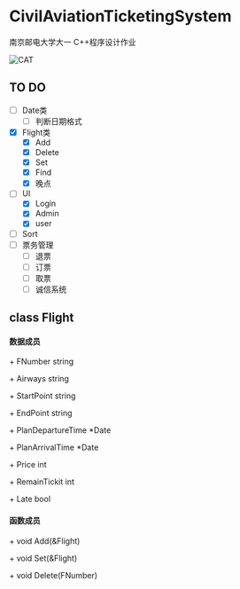 # CivilAviationTicketingSystem

南京邮电大学大一 C++程序设计作业

![CAT](https://i.loli.net/2021/04/12/ecmFQEv29pq5iKj.png)

## TO DO

- [ ] Date类
  - [ ] 判断日期格式
- [x] Flight类
  - [x] Add
  - [x] Delete
  - [x] Set
  - [x] Find
  - [x] 晚点
- [ ] UI
  - [x] Login
  - [x] Admin
  - [x] user
- [ ] Sort
- [ ] 票务管理
  - [ ] 退票
  - [ ] 订票
  - [ ] 取票
  - [ ] 诚信系统

## class Flight

#### 数据成员 

\+ FNumber string

\+ Airways string

\+ StartPoint string

\+ EndPoint string

\+ PlanDepartureTime *Date

\+ PlanArrivalTime *Date

\+ Price int

\+ RemainTickit int

\+ Late bool

#### 函数成员

\+ void Add(&Flight)

\+ void Set(&Flight)

\+ void Delete(FNumber)


